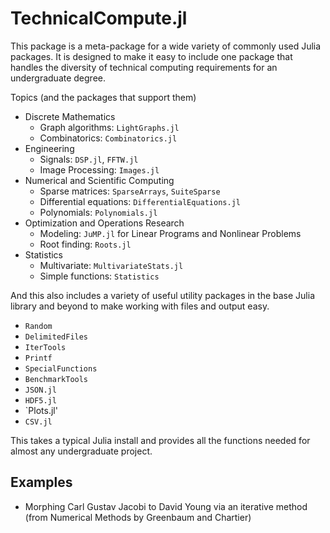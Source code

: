 TechnicalCompute.jl
===================

This package is a meta-package for a wide variety of commonly used Julia packages. It is
designed to make it easy to include one package that handles the diversity of technical
computing requirements for an undergraduate degree.

Topics (and the packages that support them)

* Discrete Mathematics
  * Graph algorithms: `LightGraphs.jl`
  * Combinatorics: `Combinatorics.jl`
* Engineering
  * Signals: `DSP.jl`, `FFTW.jl`
  * Image Processing: `Images.jl`
* Numerical and Scientific Computing
  * Sparse matrices: `SparseArrays`, `SuiteSparse`
  * Differential equations: `DifferentialEquations.jl`
  * Polynomials: `Polynomials.jl`
* Optimization and Operations Research
  * Modeling: `JuMP.jl` for Linear Programs and Nonlinear Problems
  * Root finding: `Roots.jl`
* Statistics
  * Multivariate: `MultivariateStats.jl`
  * Simple functions: `Statistics`
  
  
And this also includes a variety of useful utility packages in the base Julia library and beyond to make working with files and output easy. 
* `Random` 
* `DelimitedFiles`
* `IterTools`
* `Printf`
* `SpecialFunctions`
* `BenchmarkTools`
* `JSON.jl`
* `HDF5.jl`
* `Plots.jl' 
* `CSV.jl`

This takes a typical Julia install and provides all the functions needed for almost any undergraduate project. 

Examples
--------
* Morphing Carl Gustav Jacobi to David Young via an iterative method (from Numerical Methods by Greenbaum and Chartier)
